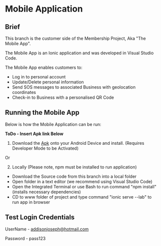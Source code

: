 # Mobile Application

## Brief

This branch is the customer side of the Membership Project, Aka "The Mobile App".

The Mobile App is an Ionic application and was developed in Visual Studio Code.

The Mobile App enables customers to:

* Log in to personal account
* Update/Delete personal information
* Send SOS messages to associated Business with geolocation coordinates
* Check-in to Business with a personalised QR Code

## Running the Mobile App

Below is how the Mobile Application can be run:

**ToDo - Insert Apk link Below**
1. Download the [Apk](https://github.com/codevonnie/fourthyearproject/blob/Master-MobileApp/android-debug.apk) onto your Android Device and install. (Requires Developer Mode to be Activated)

Or

2. Locally (Please note, npm must be installed to run application)

* Download the Source code from this branch into a local folder
* Open folder in a text editor (we recommend using Visual Studio Code)
* Open the Integrated Terminal or use Bash to run command "npm install" (installs necessary dependencies)
* CD to www folder of project and type command "ionic serve --lab" to run app in browser

## Test Login Credentials

UserName - addisonjoseph@hotmail.com

Password - pass123
